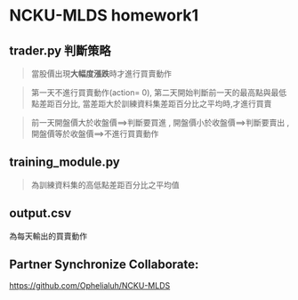 # NCKU-MLDS homework1

## trader.py 判斷策略

>當股價出現**大幅度漲跌**時才進行買賣動作

>第一天不進行買賣動作(action= 0),
第二天開始判斷前一天的最高點與最低點差距百分比,
當差距大於訓練資料集差距百分比之平均時,才進行買賣

>前一天開盤價大於收盤價==>判斷要買進 , 開盤價小於收盤價==>判斷要賣出 , 開盤價等於收盤價==>不進行買賣動作


## training_module.py
>為訓練資料集的高低點差距百分比之平均值

## output.csv
為每天輸出的買賣動作


## Partner Synchronize Collaborate:
https://github.com/Ophelialuh/NCKU-MLDS
